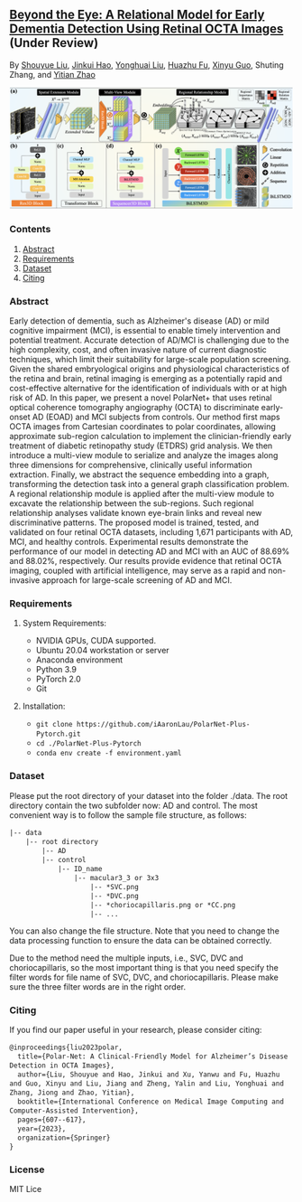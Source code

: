 
## [Beyond the Eye: A Relational Model for Early Dementia Detection Using Retinal OCTA Images](https://arxiv.org/abs/2311.06009) (Under Review)
<!-- [![DOI](https://img.shields.io/badge/DOI-10.1007/978--3--031--43990--2__57-darkyellow)](https://doi.org/10.1007/978-3-031-43990-2_57) -->
<!-- [![SharedIt](https://img.shields.io/badge/SharedIt-rdcu.be/dnwMc-darkyellow.svg)](https://rdcu.be/dnwMc) -->
<!-- [![arXiv](https://img.shields.io/badge/arXiv-2311.06009-darkyellow.svg)](https://arxiv.org/abs/2311.06009) -->

By [Shouyue Liu](https://github.com/iAaronLau), [Jinkui Hao](https://scholar.google.com/citations?user=XQqCo8QAAAAJ&hl=zh-CN), [Yonghuai Liu](https://scholar.google.com/citations?user=8J-qVlQAAAAJ&hl=zh-CN), [Huazhu Fu](https://scholar.google.com/citations?user=jCvUBYMAAAAJ&hl=zh-CN), [Xinyu Guo](https://github.com/Mr-Guowang), Shuting Zhang, and [Yitian Zhao](https://scholar.google.com/citations?user=8mULu94AAAAJ&hl=zh-CN)

![image](https://github.com/iAaronLau/PolarNet-Plus-Pytorch/blob/master/images/network.png "Flowchart")


### Contents
1. [Abstract](#Abstract)
2. [Requirements](#Requirements)
3. [Dataset](#Dataset)
4. [Citing](#Citing)


### Abstract

Early detection of dementia, such as Alzheimer's disease (AD) or mild cognitive impairment (MCI), is essential to enable timely intervention and potential treatment. Accurate detection of AD/MCI is challenging due to the high complexity, cost, and often invasive nature of current diagnostic techniques, which limit their suitability for large-scale population screening. Given the shared embryological origins and physiological characteristics of the retina and brain, retinal imaging is emerging as a potentially rapid and cost-effective alternative for the identification of individuals with or at high risk of AD. In this paper, we present a novel PolarNet+ that uses retinal optical coherence tomography angiography (OCTA) to discriminate early-onset AD (EOAD) and MCI subjects from controls. Our method first maps OCTA images from Cartesian coordinates to polar coordinates, allowing approximate sub-region calculation to implement the clinician-friendly early treatment of diabetic retinopathy study (ETDRS) grid analysis. We then introduce a multi-view module to serialize and analyze the images along three dimensions for comprehensive, clinically useful information extraction. Finally, we abstract the sequence embedding into a graph, transforming the detection task into a general graph classification problem. A regional relationship module is applied after the multi-view module to excavate the relationship between the sub-regions. Such regional relationship analyses validate known eye-brain links and reveal new discriminative patterns. The proposed model is trained, tested, and validated on four retinal OCTA datasets, including 1,671 participants with AD, MCI, and healthy controls. Experimental results demonstrate the performance of our model in detecting AD and MCI with an AUC of 88.69% and 88.02%, respectively. Our results provide evidence that retinal OCTA imaging, coupled with artificial intelligence, may serve as a rapid and non-invasive approach for large-scale screening of AD and MCI.


### Requirements

1. System Requirements:
	- NVIDIA GPUs, CUDA supported.
	- Ubuntu 20.04 workstation or server
	- Anaconda environment
	- Python 3.9
	- PyTorch 2.0 
	- Git

2. Installation:
   - `git clone https://github.com/iAaronLau/PolarNet-Plus-Pytorch.git`
   - `cd ./PolarNet-Plus-Pytorch`
   - `conda env create -f environment.yaml`


### Dataset

Please put the root directory of your dataset into the folder ./data. The root directory contain the two subfolder now: AD and control. The most convenient way is to follow the sample file structure, as follows:

```
|-- data
    |-- root directory
        |-- AD
        |-- control
            |-- ID_name
                |-- macular3_3 or 3x3
                    |-- *SVC.png
                    |-- *DVC.png
                    |-- *choriocapillaris.png or *CC.png
                    |-- ... 
```

You can also change the file structure. Note that you need to change the data processing function to ensure the data can be obtained correctly. 

Due to the method need the multiple inputs, i.e., SVC, DVC and choriocapillaris, so the most important thing is that you need specify the filter words for file name of SVC, DVC, and choriocapillaris. Please make sure the three filter words are in the right order.

### Citing 

If you find our paper useful in your research, please consider citing:

```
@inproceedings{liu2023polar,
  title={Polar-Net: A Clinical-Friendly Model for Alzheimer’s Disease Detection in OCTA Images},
  author={Liu, Shouyue and Hao, Jinkui and Xu, Yanwu and Fu, Huazhu and Guo, Xinyu and Liu, Jiang and Zheng, Yalin and Liu, Yonghuai and Zhang, Jiong and Zhao, Yitian},
  booktitle={International Conference on Medical Image Computing and Computer-Assisted Intervention},
  pages={607--617},
  year={2023},
  organization={Springer}
}
```

### License
MIT Lice